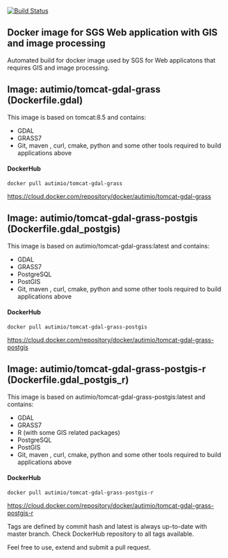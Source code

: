 [![Build Status](https://travis-ci.com/autimio/docker-images-gis.svg?branch=master)](https://travis-ci.com/autimio/docker-images-gis) 

## Docker image for SGS Web application with GIS and image processing

Automated build for docker image used by SGS for Web applicatons that requires GIS and image processing.

## Image: autimio/tomcat-gdal-grass (Dockerfile.gdal)
This image is based on tomcat:8.5 and contains:
 - GDAL
 - GRASS7
 - Git, maven , curl, cmake, python and some other tools required to build applications above
 
 #### DockerHub

`docker pull autimio/tomcat-gdal-grass`

https://cloud.docker.com/repository/docker/autimio/tomcat-gdal-grass

## Image: autimio/tomcat-gdal-grass-postgis (Dockerfile.gdal_postgis)
This image is based on autimio/tomcat-gdal-grass:latest and contains:
 - GDAL
 - GRASS7
 - PostgreSQL
 - PostGIS
 - Git, maven , curl, cmake, python and some other tools required to build applications above
 
 #### DockerHub

`docker pull autimio/tomcat-gdal-grass-postgis`

https://cloud.docker.com/repository/docker/autimio/tomcat-gdal-grass-postgis

## Image: autimio/tomcat-gdal-grass-postgis-r (Dockerfile.gdal_postgis_r)
This image is based on autimio/tomcat-gdal-grass-postgis:latest and contains:
 - GDAL
 - GRASS7
 - R (with some GIS related packages)
 - PostgreSQL
 - PostGIS
 - Git, maven , curl, cmake, python and some other tools required to build applications above
 
 #### DockerHub

`docker pull autimio/tomcat-gdal-grass-postgis-r`

https://cloud.docker.com/repository/docker/autimio/tomcat-gdal-grass-postgis-r

Tags are defined by commit hash and latest is always up-to-date with master branch. Check DockerHub repository to all tags available.


Feel free to use, extend and submit a pull request.
